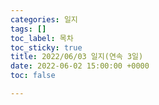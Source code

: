 ```yaml
---
categories: 일지
tags: []
toc_label: 목차
toc_sticky: true
title: 2022/06/03 일지(연속 3일)
date: 2022-06-02 15:00:00 +0000
toc: false

---
```

